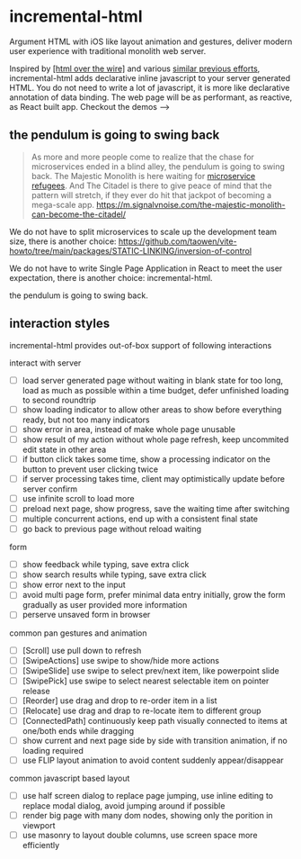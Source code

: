 # incremental-html

Argument HTML with iOS like layout animation and gestures, deliver modern user experience with traditional monolith web server.

Inspired by [[html over the wire]](https://hotwired.dev/) and various [similar previous efforts](https://github.com/taowen/awesome-html), incremental-html adds declarative inline javascript to your server generated HTML. You do not need to write a lot of javascript, it is more like declarative annotation of data binding. The web page will be as performant, as reactive, as React built app. Checkout the demos -->

## the pendulum is going to swing back

> As more and more people come to realize that the chase for microservices ended in a blind alley, the pendulum is going to swing back. The Majestic Monolith is here waiting for [microservice refugees](https://www.youtube.com/watch?v=y8OnoxKotPQ). And The Citadel is there to give peace of mind that the pattern will stretch, if they ever do hit that jackpot of becoming a mega-scale app.
> https://m.signalvnoise.com/the-majestic-monolith-can-become-the-citadel/

We do not have to split microservices to scale up the development team size, there is another choice: https://github.com/taowen/vite-howto/tree/main/packages/STATIC-LINKING/inversion-of-control

We do not have to write Single Page Application in React to meet the user expectation, there is another choice: incremental-html.

the pendulum is going to swing back.

## interaction styles

incremental-html provides out-of-box support of following interactions

interact with server

* [ ] load server generated page without waiting in blank state for too long, load as much as possible within a time budget, defer unfinished loading to second roundtrip
* [ ] show loading indicator to allow other areas to show before everything ready, but not too many indicators
* [ ] show error in area, instead of make whole page unusable
* [ ] show result of my action without whole page refresh, keep uncommited edit state in other area
* [ ] if button click takes some time, show a processing indicator on the button to prevent user clicking twice
* [ ] if server processing takes time, client may optimistically update before server confirm
* [ ] use infinite scroll to load more
* [ ] preload next page, show progress, save the waiting time after switching
* [ ] multiple concurrent actions, end up with a consistent final state
* [ ] go back to previous page without reload waiting

form 

* [ ] show feedback while typing, save extra click
* [ ] show search results while typing, save extra click
* [ ] show error next to the input
* [ ] avoid multi page form, prefer minimal data entry initially, grow the form gradually as user provided more information
* [ ] perserve unsaved form in browser 

common pan gestures and animation

* [ ] [Scroll] use pull down to refresh
* [ ] [SwipeActions] use swipe to show/hide more actions
* [ ] [SwipeSlide] use swipe to select prev/next item, like powerpoint slide
* [ ] [SwipePick] use swipe to select nearest selectable item on pointer release
* [ ] [Reorder] use drag and drop to re-order item in a list
* [ ] [Relocate] use drag and drap to re-locate item to different group
* [ ] [ConnectedPath] continuously keep path visually connected to items at one/both ends while dragging
* [ ] show current and next page side by side with transition animation, if no loading required
* [ ] use FLIP layout animation to avoid content suddenly appear/disappear

common javascript based layout

* [ ] use half screen dialog to replace page jumping, use inline editing to replace modal dialog, avoid jumping around if possible
* [ ] render big page with many dom nodes, showing only the porition in viewport
* [ ] use masonry to layout double columns, use screen space more efficiently

